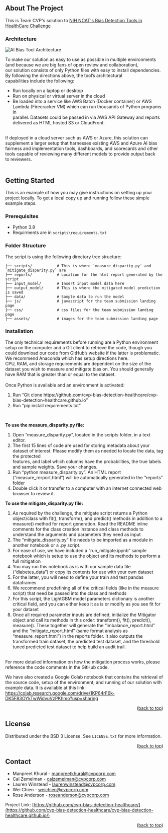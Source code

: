 
<!-- ABOUT THE PROJECT -->
## About The Project

This is Team CVP's solution to [NIH NCAT's Bias Detection Tools in HealthCare Challenge]( https://expeditionhacks.com/bias-detection-healthcare/)

### Architecture
![AI Bias Tool Architecture](https://github.com/cvp-bias-detection-healthcare/cvp-bias-detection-healthcare.github.io/blob/e32af3038ab9d87ac031e5171713adff2145dd73/assets/img/23-003-001-02_NCATS%20AI%20Challenge-02.png)

To make our solution as easy to use as possible in multiple environments (and because we are big fans of open review and collaboration),  </br>
our solution consists of only Python files with easy to install dependencies. By following the directions above, the tool’s architectural   </br>
capabilities include the following:  </br>
*	Run locally on a laptop or desktop  </br>
*	Run on physical or virtual server in the cloud </br>
*	Be loaded into a service like AWS Batch (Docker container) or AWS Lambda (Firecracker VM) which can run thousands of Python programs in  </br>
parallel. Datasets could be passed in via AWS API Gateway and reports delivered as HTML hosted S3 or CloudFront.
<br>
If deployed in a cloud server such as AWS or Azure, this solution can supplement a larger setup that harnesses existing AWS and Azure AI bias </br>
fairness and implementation tools, dashboards, and scorecards and other tools capable of reviewing many different models to provide output back </br>
to reviewers. </br>
</br>

<!-- GETTING STARTED -->
## Getting Started

This is an example of how you may give instructions on setting up your project locally.
To get a local copy up and running follow these simple example steps.


### Prerequisites

* Python 3.8
* Requirments are in `scripts\requirements.txt`


### Folder Structure
The script is using the following directory tree structure:
```/
├── scripts/           # This is where `measure_disparity.py` and `mitigate_disparity.py` are
├── reports/           # Location for the html report generated by the script
├── input_model/       # Insert input model data here
├── output_model/      # This is where the mitigated model prediction is saved
├── data/              # Sample data to run the model 
├── js/                # javascript for the team submission landing page 
├── css/               # css files for the team submission landing page 
├── assets/            # images for the team submission landing page 
```
### Installation
The only technical requirements before running are a Python environment setup on the computer and a Git client to retrieve the code, 
though you could download our code from GitHub’s website if the latter is problematic. We recommend Anaconda which has setup directions here.  
CPU, RAM, and storage requirements are dependent on the size of the dataset you wish to measure and mitigate bias on. You should generally have
RAM that is greater than or equal to the dataset. <br>
<br>
Once Python is available and an environment is activated:
<br />
<ol>
  <li> Run “Git clone https://github.com/cvp-bias-detection-healthcare/cvp-bias-detection-healthcare.github.io” </li>
  <li> Run “pip install requirements.txt” </li>
 </ol>
<br />

**To use the measure_disparity.py file:** 
<ol>
  <li>	Open “measure_disparity.py”, located in the scripts folder, in a text editor. </li> 
  <li> The first 15 lines of code are used for storing metadata about your dataset of interest. Please modify them as needed to locate the data, tag the protected <br /> features, and label which columns have the probabilities, the true labels and sample weights. Save your changes. </li> 
  <li> Run “python measure_disparity.py”. An HTML report (“measure_rerport.html”) will be automatically generated in the “reports” folder </li> 
  <li> Double click it or transfer to a computer with an internet connected web browser to review it. </li>
</ol>
  
**To use the mitigate_disparity.py file:**  
<ol>
  <li>	As required by the challenge, the mitigate script returns a Python object/class with fit(), transform(), and predict() methods in addition to a measure() method for report generation. Read the README inline comments for the class creation instance and class methods to understand the arguments and parameters they need as input  </li>
  <li>	The “mitigate_disparity.py” file needs to be imported as a module in another notebook or a .py script. </li>
  <li>	For ease of use, we have included a “run_mitigate.ipynb” sample notebook which is setup to use the object and its methods to perform a full mitigation </li>
  <li>	You may run this notebook as is with our sample data file (“diabetes_data”) or copy its contents for use with your own dataset </li>
  <li>	For the latter, you will need to define your train and test pandas dataframes </li>
  <li>	We recommend predefining all of the critical fields (like in the measure script) that need be passed into the class and methods </li>
  <li>	For this script, the LightGBM model parameters dictionary is another critical field, and you can either keep it as is or modify as you see fit for your dataset </li>
  <li>	Once all required parameter inputs are defined, initialize the Mitigator object and call its methods in this order: transform(), fit(), predict(), measure(). These together will generate the “imbalance_report.html” and the “mitigate_report.html” (same format analysis as “measure_report.html”) in the reports folder. It also outputs the transformed train dataset, the predicted test dataset, and the threshold tuned predicted test dataset to help build an audit trail.
</li>
</ol>
    <br />
For more detailed information on how the mitigation process works, please reference the code comments in the GitHub code.

We have also created a Google Colab notebook that contains the retrieval of the source code, setup of the environment, and running of our solution with example data. It is available at this link:
https://colab.research.google.com/drive/1KP64rF6k-DK5F83OYkTwWidvuVzPKhmo?usp=sharing

<p align="right">(<a href="#readme-top">back to top</a>)</p>



<!-- LICENSE -->
## License

Distributed under the BSD 3 License. See `LICENSE.txt` for more information.

<p align="right">(<a href="#readme-top">back to top</a>)</p>



<!-- CONTACT -->
## Contact

* Manpreet Khural - manpreetkhural@cvpcorp.com
* Cal Zemelman - calzemelman@cvpcorp.com
* Lauren Winstead - laurenwinstead@cvpcorp.com
* Wei Chien - weichien@cvpcorp.com
* Rose Anderson - roseanderson@cvpcorp.com


Project Link: [https://github.com/cvp-bias-detection-healthcare/](https://github.com/cvp-bias-detection-healthcare/cvp-bias-detection-healthcare.github.io/)

<p align="right">(<a href="#readme-top">back to top</a>)</p>
